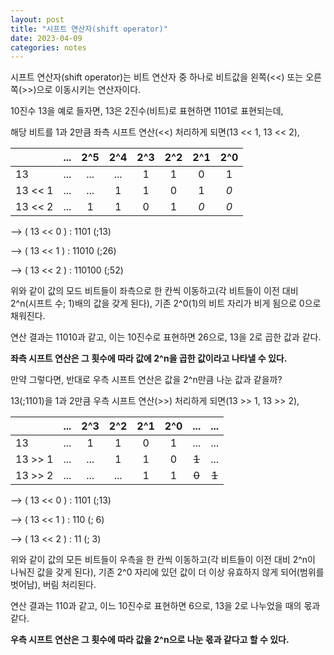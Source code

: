 ```yaml
---
layout: post
title: "시프트 연산자(shift operator)"
date: 2023-04-09
categories: notes
---
```


시프트 연산자(shift operator)는 비트 연산자 중 하나로 비트값을 왼쪽(<<) 또는 오른쪽(>>)으로 이동시키는 연산자이다.

10진수 13을 예로 들자면, 13은 2진수(비트)로 표현하면 1101로 표현되는데,

해당 비트를 1과 2만큼 좌측 시프트 연산(<<) 처리하게 되면(13 << 1, 13 << 2), 

|         | ... | 2^5 | 2^4 | 2^3 | 2^2 | 2^1 | 2^0 |
| :------ | :-: | :-: | :-: | :-: | :-: | :-: | :-: |
| 13      | ... | ... | ... |  1  |  1  |  0  |  1  |
| 13 << 1 | ... | ... |  1  |  1  |  0  |  1  | *0* |
| 13 << 2 | ... |  1  |  1  |  0  |  1  | *0* | *0* |

--> ( 13 << 0 ) :   1101 (;13)

--> ( 13 << 1 ) :  11010 (;26)

--> ( 13 << 2 ) : 110100 (;52)

위와 같이 값의 모드 비트들이 좌측으로 한 칸씩 이동하고(각 비트들이 이전 대비 2^n(시프트 수; 1)배의 값을 갖게 된다), 기존 2^0(1)의 비트 자리가 비게 됨으로 0으로 채워진다.

연산 결과는 11010과 같고, 이는 10진수로 표현하면 26으로, 13을 2로 곱한 값과 같다.

**좌측 시프트 연산은 그 횟수에 따라 값에 2^n을 곱한 값이라고 나타낼 수 있다.**



만약 그렇다면, 반대로 우측 시프트 연산은 값을 2^n만큼 나눈 값과 같을까?

13(;1101)을 1과 2만큼 우측 시프트 연산(>>) 처리하게 되면(13 >> 1, 13 >> 2),

|         | ... | 2^3 | 2^2 | 2^1 | 2^0 | ... | ... |
| :------ | :-: | :-: | :-: | :-: | :-: | :-: | :-: |
| 13      | ... |  1  |  1  |  0  |  1  | ... | ... |
| 13 >> 1 | ... | ... |  1  |  1  |  0  |~~1~~| ... |
| 13 >> 2 | ... | ... | ... |  1  |  1  |~~0~~|~~1~~|

--> ( 13 << 0 ) : 1101 (;13)

--> ( 13 << 1 ) :  110 (; 6)

--> ( 13 << 2 ) :   11 (; 3)

위와 같이 값의 모든 비트들이 우측을 한 칸씩 이동하고(각 비트들이 이전 대비 2^n이 나눠진 값을 갖게 된다), 기존 2^0 자리에 있던 값이 더 이상 유효하지 않게 되어(범위를 벗어남), 버림 처리된다.

연산 결과는 110과 같고, 이느 10진수로 표현하면 6으로, 13을 2로 나누었을 때의 몫과 같다.

**우측 시프트 연산은 그 횟수에 따라 값을 2^n으로 나눈 몫과 같다고 할 수 있다.**
